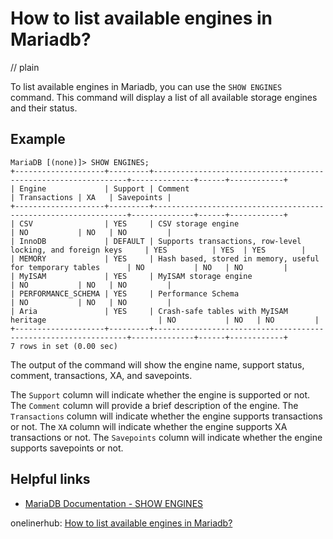 # How to list available engines in Mariadb?
// plain

To list available engines in Mariadb, you can use the `SHOW ENGINES` command. This command will display a list of all available storage engines and their status.

## Example

```
MariaDB [(none)]> SHOW ENGINES;
+--------------------+---------+----------------------------------------------------------------+--------------+------+------------+
| Engine             | Support | Comment                                                        | Transactions | XA   | Savepoints |
+--------------------+---------+----------------------------------------------------------------+--------------+------+------------+
| CSV                | YES     | CSV storage engine                                             | NO           | NO   | NO         |
| InnoDB             | DEFAULT | Supports transactions, row-level locking, and foreign keys     | YES          | YES  | YES        |
| MEMORY             | YES     | Hash based, stored in memory, useful for temporary tables      | NO           | NO   | NO         |
| MyISAM             | YES     | MyISAM storage engine                                          | NO           | NO   | NO         |
| PERFORMANCE_SCHEMA | YES     | Performance Schema                                             | NO           | NO   | NO         |
| Aria               | YES     | Crash-safe tables with MyISAM heritage                         | NO           | NO   | NO         |
+--------------------+---------+----------------------------------------------------------------+--------------+------+------------+
7 rows in set (0.00 sec)
```

The output of the command will show the engine name, support status, comment, transactions, XA, and savepoints.

The `Support` column will indicate whether the engine is supported or not. The `Comment` column will provide a brief description of the engine. The `Transactions` column will indicate whether the engine supports transactions or not. The `XA` column will indicate whether the engine supports XA transactions or not. The `Savepoints` column will indicate whether the engine supports savepoints or not.

## Helpful links

- [MariaDB Documentation - SHOW ENGINES](https://mariadb.com/kb/en/library/show-engines/)

onelinerhub: [How to list available engines in Mariadb?](https://onelinerhub.com/mariadb/how-to-list-available-engines-in-mariadb)